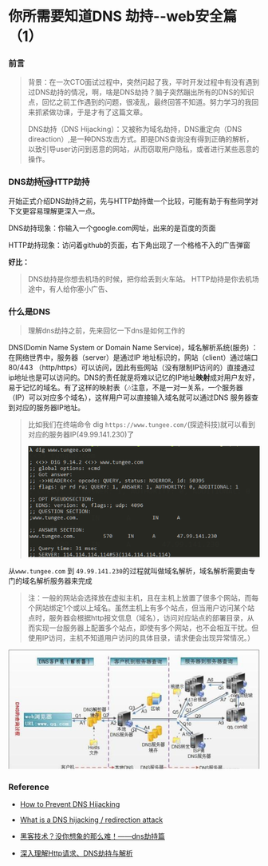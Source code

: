 # 你所需要知道DNS 劫持--web安全篇（1）

### 前言

> 背景：在一次CTO面试过程中，突然问起了我，平时开发过程中有没有遇到过DNS劫持的情况，啊，啥是DNS劫持？脑子突然蹦出所有的DNS的知识点，回忆之前工作遇到的问题，很凌乱，最终回答不知道。努力学习的我回来抓紧做功课，于是才有了这篇文章。
>
> DNS劫持（DNS Hijacking）：又被称为域名劫持，DNS重定向（DNS direaction）,是一种DNS攻击方式。即是DNS查询没有得到正确的解析，以致引导user访问到恶意的网站，从而窃取用户隐私，或者进行某些恶意的操作。

### DNS劫持:vs:HTTP劫持 

开始正式介绍DNS劫持之前，先与HTTP劫持做一个比较，可能有助于有些同学对下文更容易理解更深入一点。

DNS劫持现象：你输入一个google.com网址，出来的是百度的页面

HTTP劫持现象：访问着github的页面，右下角出现了一个格格不入的广告弹窗

**好比：**

> DNS劫持是你想去机场的时候，把你给丢到火车站。
> HTTP劫持是你去机场途中，有人给你塞小广告、

### 什么是DNS

> 理解dns劫持之前，先来回忆一下dns是如何工作的 

DNS(Domin Name System or Domain Name Service)，域名解析系统(服务) ：在网络世界中，服务器（server）是通过IP 地址标识的，网站（client）通过端口80/443 （http/https）可以访问，因此有些网站（没有限制IP访问的）直接通过ip地址也是可以访问的。DNS的责任就是将难以记忆的IP地址**映射**成对用户友好，易于记忆的域名。有了这样的映射表（:notes:注意，不是一对一关系，一个服务器（IP）可以对应多个域名），这样用户可以直接输入域名就可以通过DNS 服务器查到对应的服务器IP地址。

> 比如我们在终端命令 dig `https://www.tungee.com/`(探迹科技)就可以看到对应的服务器IP(49.99.141.230)了
>
> ![1560098751518](../screenshots/1560098751518.png)
>
> 

从`www.tungee.com` 到 `49.99.141.230`的过程就叫做域名解析，域名解析需要由专门的域名解析服务器来完成

> 注：一般的网站会选择放在虚拟主机，且在主机上放置了很多个网站，而每个网站绑定1个或以上域名。虽然主机上有多个站点，但当用户访问某个站点时，服务器会根据http报文信息（域名），访问对应站点的部署目录，从而实现一台服务器上配置多个站点，即使有多个网站，也不会相互干扰。但使用IP访问，主机不知道用户访问的具体目录，请求便会出现异常情况。）

![img](../screenshots/g98x0nn0p1.jpeg)

### Reference 

- [How to Prevent DNS Hijacking](https://antivirusinsider.com/prevent-dns-hijacking/)

- [What is a DNS hijacking / redirection attack](https://www.imperva.com/learn/application-security/dns-hijacking-redirection/)
- [黑客技术？没你想象的那么难！——dns劫持篇](<https://cloud.tencent.com/developer/article/1197474>)
- [深入理解Http请求、DNS劫持与解析](<https://juejin.im/post/59ba146c6fb9a00a4636d8b6>)